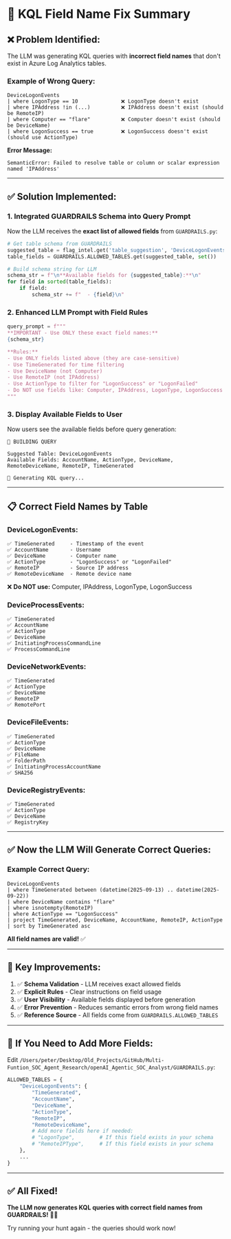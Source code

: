 # 🐛 KQL Field Name Fix Summary

## ❌ **Problem Identified:**

The LLM was generating KQL queries with **incorrect field names** that don't exist in Azure Log Analytics tables.

### **Example of Wrong Query:**
```kql
DeviceLogonEvents
| where LogonType == 10              ❌ LogonType doesn't exist
| where IPAddress !in (...)          ❌ IPAddress doesn't exist (should be RemoteIP)
| where Computer == "flare"          ❌ Computer doesn't exist (should be DeviceName)
| where LogonSuccess == true         ❌ LogonSuccess doesn't exist (should use ActionType)
```

**Error Message:**
```
SemanticError: Failed to resolve table or column or scalar expression named 'IPAddress'
```

---

## ✅ **Solution Implemented:**

### **1. Integrated GUARDRAILS Schema into Query Prompt**

Now the LLM receives the **exact list of allowed fields** from `GUARDRAILS.py`:

```python
# Get table schema from GUARDRAILS
suggested_table = flag_intel.get('table_suggestion', 'DeviceLogonEvents')
table_fields = GUARDRAILS.ALLOWED_TABLES.get(suggested_table, set())

# Build schema string for LLM
schema_str = f"\n**Available fields for {suggested_table}:**\n"
for field in sorted(table_fields):
    if field:
        schema_str += f"  - {field}\n"
```

### **2. Enhanced LLM Prompt with Field Rules**

```python
query_prompt = f"""
**IMPORTANT - Use ONLY these exact field names:**
{schema_str}

**Rules:**
- Use ONLY fields listed above (they are case-sensitive)
- Use TimeGenerated for time filtering
- Use DeviceName (not Computer)
- Use RemoteIP (not IPAddress)
- Use ActionType to filter for "LogonSuccess" or "LogonFailed"
- Do NOT use fields like: Computer, IPAddress, LogonType, LogonSuccess (these don't exist)
"""
```

### **3. Display Available Fields to User**

Now users see the available fields before query generation:

```
🔨 BUILDING QUERY

Suggested Table: DeviceLogonEvents
Available Fields: AccountName, ActionType, DeviceName, RemoteDeviceName, RemoteIP, TimeGenerated

🤖 Generating KQL query...
```

---

## 📋 **Correct Field Names by Table**

### **DeviceLogonEvents:**
```
✅ TimeGenerated     - Timestamp of the event
✅ AccountName       - Username
✅ DeviceName        - Computer name
✅ ActionType        - "LogonSuccess" or "LogonFailed"
✅ RemoteIP          - Source IP address
✅ RemoteDeviceName  - Remote device name
```

❌ **Do NOT use:** Computer, IPAddress, LogonType, LogonSuccess

### **DeviceProcessEvents:**
```
✅ TimeGenerated
✅ AccountName
✅ ActionType
✅ DeviceName
✅ InitiatingProcessCommandLine
✅ ProcessCommandLine
```

### **DeviceNetworkEvents:**
```
✅ TimeGenerated
✅ ActionType
✅ DeviceName
✅ RemoteIP
✅ RemotePort
```

### **DeviceFileEvents:**
```
✅ TimeGenerated
✅ ActionType
✅ DeviceName
✅ FileName
✅ FolderPath
✅ InitiatingProcessAccountName
✅ SHA256
```

### **DeviceRegistryEvents:**
```
✅ TimeGenerated
✅ ActionType
✅ DeviceName
✅ RegistryKey
```

---

## ✅ **Now the LLM Will Generate Correct Queries:**

### **Example Correct Query:**
```kql
DeviceLogonEvents
| where TimeGenerated between (datetime(2025-09-13) .. datetime(2025-09-22))
| where DeviceName contains "flare"
| where isnotempty(RemoteIP)
| where ActionType == "LogonSuccess"
| project TimeGenerated, DeviceName, AccountName, RemoteIP, ActionType
| sort by TimeGenerated asc
```

**All field names are valid!** ✅

---

## 🎯 **Key Improvements:**

1. ✅ **Schema Validation** - LLM receives exact allowed fields
2. ✅ **Explicit Rules** - Clear instructions on field usage
3. ✅ **User Visibility** - Available fields displayed before generation
4. ✅ **Error Prevention** - Reduces semantic errors from wrong field names
5. ✅ **Reference Source** - All fields come from `GUARDRAILS.ALLOWED_TABLES`

---

## 🔧 **If You Need to Add More Fields:**

Edit `/Users/peter/Desktop/Old_Projects/GitHub/Multi-Funtion_SOC_Agent_Research/openAI_Agentic_SOC_Analyst/GUARDRAILS.py`:

```python
ALLOWED_TABLES = {
    "DeviceLogonEvents": {
        "TimeGenerated",
        "AccountName",
        "DeviceName",
        "ActionType",
        "RemoteIP",
        "RemoteDeviceName",
        # Add more fields here if needed:
        # "LogonType",        # If this field exists in your schema
        # "RemoteIPType",     # If this field exists in your schema
    },
    ...
}
```

---

## ✅ **All Fixed!**

**The LLM now generates KQL queries with correct field names from GUARDRAILS!** 🚀✅

Try running your hunt again - the queries should work now!

